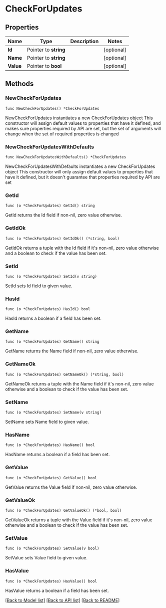 # CheckForUpdates

## Properties

Name | Type | Description | Notes
------------ | ------------- | ------------- | -------------
**Id** | Pointer to **string** |  | [optional] 
**Name** | Pointer to **string** |  | [optional] 
**Value** | Pointer to **bool** |  | [optional] 

## Methods

### NewCheckForUpdates

`func NewCheckForUpdates() *CheckForUpdates`

NewCheckForUpdates instantiates a new CheckForUpdates object
This constructor will assign default values to properties that have it defined,
and makes sure properties required by API are set, but the set of arguments
will change when the set of required properties is changed

### NewCheckForUpdatesWithDefaults

`func NewCheckForUpdatesWithDefaults() *CheckForUpdates`

NewCheckForUpdatesWithDefaults instantiates a new CheckForUpdates object
This constructor will only assign default values to properties that have it defined,
but it doesn't guarantee that properties required by API are set

### GetId

`func (o *CheckForUpdates) GetId() string`

GetId returns the Id field if non-nil, zero value otherwise.

### GetIdOk

`func (o *CheckForUpdates) GetIdOk() (*string, bool)`

GetIdOk returns a tuple with the Id field if it's non-nil, zero value otherwise
and a boolean to check if the value has been set.

### SetId

`func (o *CheckForUpdates) SetId(v string)`

SetId sets Id field to given value.

### HasId

`func (o *CheckForUpdates) HasId() bool`

HasId returns a boolean if a field has been set.

### GetName

`func (o *CheckForUpdates) GetName() string`

GetName returns the Name field if non-nil, zero value otherwise.

### GetNameOk

`func (o *CheckForUpdates) GetNameOk() (*string, bool)`

GetNameOk returns a tuple with the Name field if it's non-nil, zero value otherwise
and a boolean to check if the value has been set.

### SetName

`func (o *CheckForUpdates) SetName(v string)`

SetName sets Name field to given value.

### HasName

`func (o *CheckForUpdates) HasName() bool`

HasName returns a boolean if a field has been set.

### GetValue

`func (o *CheckForUpdates) GetValue() bool`

GetValue returns the Value field if non-nil, zero value otherwise.

### GetValueOk

`func (o *CheckForUpdates) GetValueOk() (*bool, bool)`

GetValueOk returns a tuple with the Value field if it's non-nil, zero value otherwise
and a boolean to check if the value has been set.

### SetValue

`func (o *CheckForUpdates) SetValue(v bool)`

SetValue sets Value field to given value.

### HasValue

`func (o *CheckForUpdates) HasValue() bool`

HasValue returns a boolean if a field has been set.


[[Back to Model list]](../README.md#documentation-for-models) [[Back to API list]](../README.md#documentation-for-api-endpoints) [[Back to README]](../README.md)


